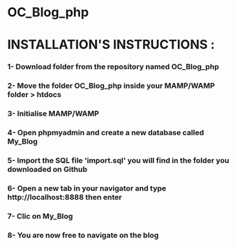 # OC_Blog_php 
# INSTALLATION'S INSTRUCTIONS :

### 1- Download folder  from the repository named OC_Blog_php
### 2- Move the folder OC_Blog_php inside your MAMP/WAMP folder > htdocs
### 3- Initialise MAMP/WAMP
### 4- Open phpmyadmin and create a new database called My_Blog
### 5- Import the SQL file 'import.sql' you will find in the folder you downloaded on Github
### 6- Open a new tab in your navigator and type http://localhost:8888 then enter
### 7- Clic on My_Blog
### 8- You are now free to navigate on the blog